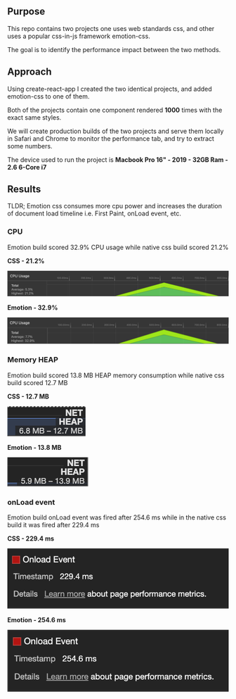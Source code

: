 ## Purpose

This repo contains two projects one uses web standards css, and other uses a popular css-in-js framework emotion-css.

The goal is to identify the performance impact between the two methods.

## Approach

Using create-react-app I created the two identical projects, and added emotion-css to one of them.

Both of the projects contain one component rendered **1000** times with the exact same styles.

We will create production builds of the two projects and serve them locally in Safari and Chrome to monitor the performance tab, and try to extract some numbers.

The device used to run the project is **Macbook Pro 16" - 2019 - 32GB Ram - 2.6 6-Core i7**

## Results

TLDR; Emotion css consumes more cpu power and increases the duration of document load timeline i.e. First Paint, onLoad event, etc.

### CPU

Emotion build scored 32.9% CPU usage while native css build scored 21.2%

**CSS - 21.2%**

![css cpu usage](./assets/cpu-css.png)

**Emotion - 32.9%**

![emotion cpu usage](./assets/cpu-emotion.png)

### Memory HEAP

Emotion build scored 13.8 MB HEAP memory consumption while native css build scored 12.7 MB

**CSS - 12.7 MB**

![css heap usage](./assets/heap-css.png)

**Emotion - 13.8 MB**

![emotion heap usage](./assets/heap-emotion.png)

### onLoad event

Emotion build onLoad event was fired after 254.6 ms while in the native css build it was fired after 229.4 ms

**CSS - 229.4 ms**

![css onLoad event](./assets/onload-css.png)

**Emotion - 254.6 ms**

![emotion onLoad event](./assets/onload-emotion.png)
